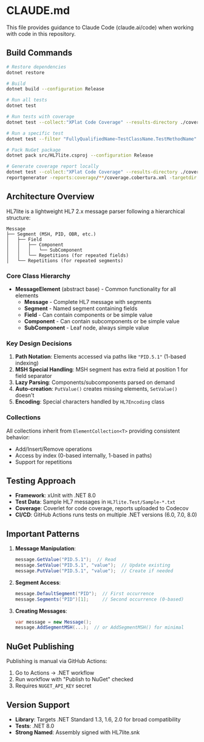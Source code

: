 # CLAUDE.md

This file provides guidance to Claude Code (claude.ai/code) when working with code in this repository.

## Build Commands

```bash
# Restore dependencies
dotnet restore

# Build
dotnet build --configuration Release

# Run all tests
dotnet test

# Run tests with coverage
dotnet test --collect:"XPlat Code Coverage" --results-directory ./coverage

# Run a specific test
dotnet test --filter "FullyQualifiedName~TestClassName.TestMethodName"

# Pack NuGet package
dotnet pack src/HL7lite.csproj --configuration Release

# Generate coverage report locally
dotnet test --collect:"XPlat Code Coverage" --results-directory ./coverage
reportgenerator -reports:coverage/**/coverage.cobertura.xml -targetdir:coverage/report -reporttypes:"Cobertura;HtmlSummary;Badges"
```

## Architecture Overview

HL7lite is a lightweight HL7 2.x message parser following a hierarchical structure:

```
Message
├── Segment (MSH, PID, OBR, etc.)
│   ├── Field
│   │   ├── Component
│   │   │   └── SubComponent
│   │   └── Repetitions (for repeated fields)
│   └── Repetitions (for repeated segments)
```

### Core Class Hierarchy

- **MessageElement** (abstract base) - Common functionality for all elements
  - **Message** - Complete HL7 message with segments
  - **Segment** - Named segment containing fields
  - **Field** - Can contain components or be simple value
  - **Component** - Can contain subcomponents or be simple value
  - **SubComponent** - Leaf node, always simple value

### Key Design Decisions

1. **Path Notation**: Elements accessed via paths like `"PID.5.1"` (1-based indexing)
2. **MSH Special Handling**: MSH segment has extra field at position 1 for field separator
3. **Lazy Parsing**: Components/subcomponents parsed on demand
4. **Auto-creation**: `PutValue()` creates missing elements, `SetValue()` doesn't
5. **Encoding**: Special characters handled by `HL7Encoding` class

### Collections

All collections inherit from `ElementCollection<T>` providing consistent behavior:
- Add/Insert/Remove operations
- Access by index (0-based internally, 1-based in paths)
- Support for repetitions

## Testing Approach

- **Framework**: xUnit with .NET 8.0
- **Test Data**: Sample HL7 messages in `HL7lite.Test/Sample-*.txt`
- **Coverage**: Coverlet for code coverage, reports uploaded to Codecov
- **CI/CD**: GitHub Actions runs tests on multiple .NET versions (6.0, 7.0, 8.0)

## Important Patterns

1. **Message Manipulation**:
   ```csharp
   message.GetValue("PID.5.1");  // Read
   message.SetValue("PID.5.1", "value");  // Update existing
   message.PutValue("PID.5.1", "value");  // Create if needed
   ```

2. **Segment Access**:
   ```csharp
   message.DefaultSegment("PID");  // First occurrence
   message.Segments("PID")[1];     // Second occurrence (0-based)
   ```

3. **Creating Messages**:
   ```csharp
   var message = new Message();
   message.AddSegmentMSH(...);  // or AddSegmentMSH() for minimal
   ```

## NuGet Publishing

Publishing is manual via GitHub Actions:
1. Go to Actions → .NET workflow
2. Run workflow with "Publish to NuGet" checked
3. Requires `NUGET_API_KEY` secret

## Version Support

- **Library**: Targets .NET Standard 1.3, 1.6, 2.0 for broad compatibility
- **Tests**: .NET 8.0
- **Strong Named**: Assembly signed with HL7lite.snk